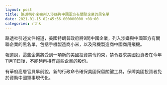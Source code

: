 ```yaml
---
layout: post
title: 路透稱小米被列入涉嫌與中國軍方有關聯企業的黑名單
date: 2021-01-15 02:45:56.000000000 +08:00
categories: rthk
---
```


路透社引述文件報道，美國特朗普政府將9間中國企業，列入涉嫌與中國軍方有關聯企業的黑名單，包括手機製造商小米，以及飛機製造商中國商用飛機。

報道說，這些企業將受到一項新的美國投資禁令約束，禁令要求美國投資者在今年11月11日後，不能夠再持有這些企業的股份。

有華府高層官員早前說，新的行政命令確保美國保留關鍵工具，保障美國投資者免於資助中國軍事現代化。
